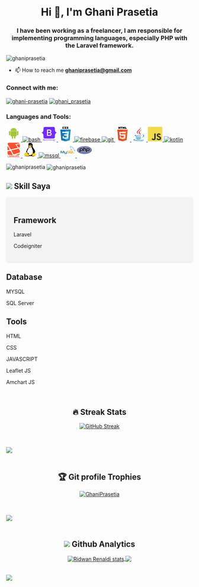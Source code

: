 <h1 align="center">Hi 👋, I'm Ghani Prasetia</h1>
<h3 align="center">I have been working as a freelancer, I am responsible for implementing programming languages, especially PHP with the Laravel framework.</h3>

<p align="left"> <img src="https://komarev.com/ghpvc/?username=ghaniprasetia&label=Profile%20views&color=0e75b6&style=flat" alt="ghaniprasetia" /> </p>

- 📫 How to reach me **ghaniprasetia@gmail.com**

<h3 align="left">Connect with me:</h3>
<p align="left">
<a href="https://linkedin.com/in/ghani-prasetia" target="blank"><img align="center" src="https://raw.githubusercontent.com/rahuldkjain/github-profile-readme-generator/master/src/images/icons/Social/linked-in-alt.svg" alt="ghani-prasetia" height="30" width="40" /></a>
<a href="https://instagram.com/ghani_prasetia" target="blank"><img align="center" src="https://raw.githubusercontent.com/rahuldkjain/github-profile-readme-generator/master/src/images/icons/Social/instagram.svg" alt="ghani_prasetia" height="30" width="40" /></a>
</p>

<h3 align="left">Languages and Tools:</h3>
<p align="left"> <a href="https://developer.android.com" target="_blank" rel="noreferrer"> <img src="https://raw.githubusercontent.com/devicons/devicon/master/icons/android/android-original-wordmark.svg" alt="android" width="40" height="40"/> </a> <a href="https://www.gnu.org/software/bash/" target="_blank" rel="noreferrer"> <img src="https://www.vectorlogo.zone/logos/gnu_bash/gnu_bash-icon.svg" alt="bash" width="40" height="40"/> </a> <a href="https://getbootstrap.com" target="_blank" rel="noreferrer"> <img src="https://raw.githubusercontent.com/devicons/devicon/master/icons/bootstrap/bootstrap-plain-wordmark.svg" alt="bootstrap" width="40" height="40"/> </a> <a href="https://www.w3schools.com/css/" target="_blank" rel="noreferrer"> <img src="https://raw.githubusercontent.com/devicons/devicon/master/icons/css3/css3-original-wordmark.svg" alt="css3" width="40" height="40"/> </a> <a href="https://firebase.google.com/" target="_blank" rel="noreferrer"> <img src="https://www.vectorlogo.zone/logos/firebase/firebase-icon.svg" alt="firebase" width="40" height="40"/> </a> <a href="https://git-scm.com/" target="_blank" rel="noreferrer"> <img src="https://www.vectorlogo.zone/logos/git-scm/git-scm-icon.svg" alt="git" width="40" height="40"/> </a> <a href="https://www.w3.org/html/" target="_blank" rel="noreferrer"> <img src="https://raw.githubusercontent.com/devicons/devicon/master/icons/html5/html5-original-wordmark.svg" alt="html5" width="40" height="40"/> </a> <a href="https://www.java.com" target="_blank" rel="noreferrer"> <img src="https://raw.githubusercontent.com/devicons/devicon/master/icons/java/java-original.svg" alt="java" width="40" height="40"/> </a> <a href="https://developer.mozilla.org/en-US/docs/Web/JavaScript" target="_blank" rel="noreferrer"> <img src="https://raw.githubusercontent.com/devicons/devicon/master/icons/javascript/javascript-original.svg" alt="javascript" width="40" height="40"/> </a> <a href="https://kotlinlang.org" target="_blank" rel="noreferrer"> <img src="https://www.vectorlogo.zone/logos/kotlinlang/kotlinlang-icon.svg" alt="kotlin" width="40" height="40"/> </a> <a href="https://laravel.com/" target="_blank" rel="noreferrer"> <img src="https://raw.githubusercontent.com/devicons/devicon/master/icons/laravel/laravel-plain-wordmark.svg" alt="laravel" width="40" height="40"/> </a> <a href="https://www.linux.org/" target="_blank" rel="noreferrer"> <img src="https://raw.githubusercontent.com/devicons/devicon/master/icons/linux/linux-original.svg" alt="linux" width="40" height="40"/> </a> <a href="https://www.microsoft.com/en-us/sql-server" target="_blank" rel="noreferrer"> <img src="https://www.svgrepo.com/show/303229/microsoft-sql-server-logo.svg" alt="mssql" width="40" height="40"/> </a> <a href="https://www.mysql.com/" target="_blank" rel="noreferrer"> <img src="https://raw.githubusercontent.com/devicons/devicon/master/icons/mysql/mysql-original-wordmark.svg" alt="mysql" width="40" height="40"/> </a> <a href="https://www.php.net" target="_blank" rel="noreferrer"> <img src="https://raw.githubusercontent.com/devicons/devicon/master/icons/php/php-original.svg" alt="php" width="40" height="40"/> </a> </p>

<p><img align="left" src="https://github-readme-stats.vercel.app/api/top-langs?username=ghaniprasetia&show_icons=true&locale=en&layout=compact" alt="ghaniprasetia" /></p>

<p>&nbsp;<img align="center" src="https://github-readme-stats.vercel.app/api?username=ghaniprasetia&show_icons=true&locale=en" alt="ghaniprasetia" /></p>


 
## <img src="https://media2.giphy.com/media/QssGEmpkyEOhBCb7e1/giphy.gif?cid=ecf05e47a0n3gi1bfqntqmob8g9aid1oyj2wr3ds3mg700bl&rid=giphy.gif" width ="25"><b> Skill Saya</b>
<div style = display: flex; justify-content: space-between; margin-bottom: 20px;>
    <div class="row">
        <div class="col-lg-4" style="flex: 0 0 32%; background-color: #f4f4f4; border-radius: 5px; padding: 20px; box-sizing: border-box; box-shadow: 0 2px 4px rgba(0, 0, 0, 0.1);">
            <h2>Framework</h2>
            <p>Laravel</p>
            <p>Codeigniter</p>
        </div>
        <div class="col-lg-4">
            <h2>Database</h2>
            <p>MYSQL</p>
            <p>SQL Server</p>
        </div>
        <div class="col-lg-4">
            <h2>Tools</h2>
            <p>HTML</p>
            <p>CSS</p>
            <p>JAVASCRIPT</p>
            <p>Leaflet JS</p>
            <p>Amchart JS</p>
        </div>
        <!-- Repeat for other technologies -->
    </div>
</div>
<br>

<div align="center">

## 🔥 Streak Stats
<a href="https://git.io/streak-stats"><img src="https://github-readme-streak-stats.herokuapp.com?user=GhaniPrasetia&theme=dark&hide_border=true&date_format=j%20M%5B%20Y%5D&card_width=541" alt="GitHub Streak" /></a>

</div>

<br>
<br>

<!-- --- -->
<img src="https://user-images.githubusercontent.com/73097560/115834477-dbab4500-a447-11eb-908a-139a6edaec5c.gif">


<br>
<br>

<div align="center">

## 🏆 Git profile Trophies

<p align="center"> <a href="https://github.com/ryo-ma/github-profile-trophy"><img src="https://github-profile-trophy.vercel.app/?username=GhaniPrasetia&layout=compact&theme=algolia" alt="GhaniPrasetia" /></a> </p>

</div>

<br>
<br>

<!-- --- -->
<img src="https://user-images.githubusercontent.com/73097560/115834477-dbab4500-a447-11eb-908a-139a6edaec5c.gif">

<br>
<br>

<div align="center">

## <img src="https://media.giphy.com/media/iY8CRBdQXODJSCERIr/giphy.gif" width="35"> Github Analytics

<a href="https://github.com/GhaniPrasetia">
  <img align="center" height="180em" src="https://github-readme-stats.anuraghazra1.vercel.app/api?username=ghaniprasetia&show_icons=true&include_all_commits=true&theme=material-palenight" alt="Ridwan Renaldi stats" />
  <img align="center" height="180em" src="https://github-readme-stats.anuraghazra1.vercel.app/api/top-langs/?username=ghaniprasetia&layout=compact&theme=material-palenight" />
</a>

</div>

<br>
<br>

<!-- --- -->
<img src="https://user-images.githubusercontent.com/73097560/115834477-dbab4500-a447-11eb-908a-139a6edaec5c.gif">

<br>
<br>
